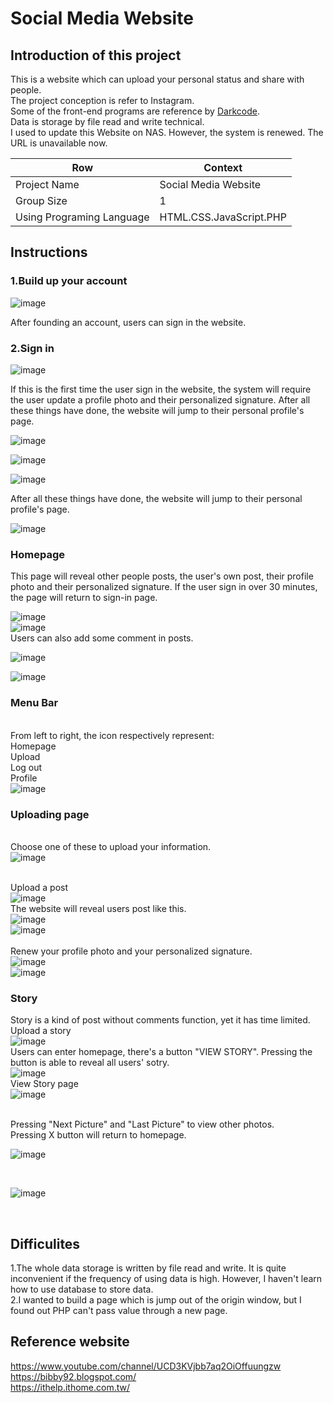 # Social Media Website

## Introduction of this project

This is a website which can upload your personal status and share with people.</br>
The project conception is refer to Instagram.</br>
Some of the front-end programs are reference by [Darkcode](https://www.youtube.com/channel/UCD3KVjbb7aq2OiOffuungzw).</br>
Data is storage by file read and write technical.</br>
I used to update this Website on NAS. However, the system is renewed. The URL is unavailable now.</br>

Row | Context
-----|--------
 Project Name |  Social Media Website
 Group Size |  1
 Using Programing Language | HTML.CSS.JavaScript.PHP

## Instructions

### 1.Build up your account
![image](https://user-images.githubusercontent.com/47874829/131625154-1def3c51-98b6-495b-b843-f5ad09a9ede0.png)

After founding an account, users can sign in the website.

### 2.Sign in

![image](https://user-images.githubusercontent.com/47874829/131626266-321de2c1-3497-4495-ab11-4c3314e11ce4.png)

If this is the first time the user sign in the website, the system will require the user update a profile photo and their personalized signature. 
After all these things have done, the website will jump to their personal profile's page.

![image](https://user-images.githubusercontent.com/47874829/131626285-ed928b96-9a47-4a7b-a0ca-298e0c321173.png)

![image](https://user-images.githubusercontent.com/47874829/131626302-ee76855e-34e2-4a62-81ea-a6cf79b857fe.png)

![image](https://user-images.githubusercontent.com/47874829/131626977-59acfca4-694a-485a-8616-642aea5835e3.png)</br>


After all these things have done, the website will jump to their personal profile's page.


![image](https://user-images.githubusercontent.com/47874829/131626984-9d965c3b-0c06-48ce-af81-e472e7d3e4aa.png)

### Homepage
This page will reveal other people posts, the user's own post, their profile photo and their personalized signature.
If the user sign in over 30 minutes, the page will return to sign-in page.

![image](https://user-images.githubusercontent.com/47874829/131627625-8d984a01-3395-4c07-80a9-ade818ffef3a.png)
</br>
![image](https://user-images.githubusercontent.com/47874829/131627637-688618bd-92f4-4084-9e60-f27838c7e130.png)
</br>
Users can also add some comment in posts.</br>

![image](https://user-images.githubusercontent.com/47874829/131627801-c5e0b09a-bf1c-403a-bea6-693b75590253.png)


![image](https://user-images.githubusercontent.com/47874829/131627810-ee4ebd28-2a12-424d-947d-e34dd0dd6ab6.png)

### Menu Bar
</br>From left to right, the icon respectively represent:
</br>Homepage
</br>Upload
</br>Log out
</br>Profile
</br>
![image](https://user-images.githubusercontent.com/47874829/131628114-9de6d671-3b2a-468b-9706-99ed08b2100d.png)

### Uploading page
</br>Choose one of these to upload your information.
</br>
![image](https://user-images.githubusercontent.com/47874829/131628583-ed5a35e0-45c9-4b13-a1cf-3b31f1285a24.png)

</br>Upload a post</br>
![image](https://user-images.githubusercontent.com/47874829/131628910-e52814b5-f8cd-4b3e-bc51-d8775d2312ba.png)</br>
The website will reveal users post like this.</br>
![image](https://user-images.githubusercontent.com/47874829/131628921-0cbe7a82-3d5d-45fe-bffd-5eaec712cf5d.png)</br>
![image](https://user-images.githubusercontent.com/47874829/131628930-b7b6b9e0-ea66-4571-b00d-fdd31a9cde30.png)</br>
</br>Renew your profile photo and your personalized signature.</br>
![image](https://user-images.githubusercontent.com/47874829/131629324-8e1386f0-ad27-469a-8bbe-65caf8715b45.png)
</br>
![image](https://user-images.githubusercontent.com/47874829/131629338-e47c61a5-88d0-4518-bdf3-0cd74cd750e2.png)


### Story
Story is a kind of post without comments function, yet it has time limited.</br>
Upload a story</br>
![image](https://user-images.githubusercontent.com/47874829/131629948-4e7f228b-3089-40f0-bd7f-1bf12073d933.png)
</br>
Users can enter homepage, there's a button "VIEW STORY". Pressing the button is able to reveal all users' sotry.
</br>
![image](https://user-images.githubusercontent.com/47874829/131629971-a66587a0-abc5-4df2-8a4d-3539120ecaa7.png)
</br>
View Story page
</br>
![image](https://user-images.githubusercontent.com/47874829/131630226-d2f30ee1-b723-4b24-b662-4a100f8318dd.png)

</br>
Pressing "Next Picture" and "Last Picture" to view other photos.</br>
Pressing X button will return to homepage.
</br>

![image](https://user-images.githubusercontent.com/47874829/131630354-f89c6d8e-b7ac-40b1-9ac5-27903bfba906.png)

</br>

![image](https://user-images.githubusercontent.com/47874829/131631867-78d3950c-cae3-4fb0-b8ca-0c5568329295.png)

</br>

## Difficulites
1.The whole data storage is written  by file read and write. It is quite inconvenient if the frequency of using data is high. However, I haven't learn how to use database to store data.</br>
2.I wanted to build a page which is jump out of the origin window, but I found out PHP can't pass value through a new page.</br>

## Reference website
https://www.youtube.com/channel/UCD3KVjbb7aq2OiOffuungzw</br>
https://bibby92.blogspot.com/</br>
https://ithelp.ithome.com.tw/</br>





